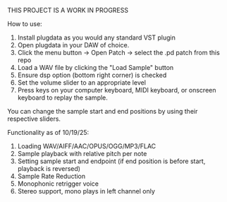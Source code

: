 THIS PROJECT IS A WORK IN PROGRESS

How to use:
  1. Install plugdata as you would any standard VST plugin
  2. Open plugdata in your DAW of choice.
  3. Click the menu button -> Open Patch -> select the .pd patch from this repo
  4. Load a WAV file by clicking the "Load Sample" button
  5. Ensure dsp option (bottom right corner) is checked
  6. Set the volume slider to an appropriate level
  7. Press keys on your computer keyboard, MIDI keyboard, or onscreen keyboard to replay the sample.

You can change the sample start and end positions by using their respective sliders.

Functionality as of 10/19/25:
  1. Loading WAV/AIFF/AAC/OPUS/OGG/MP3/FLAC
  2. Sample playback with relative pitch per note
  3. Setting sample start and endpoint (if end position is before start, playback is reversed)
  4. Sample Rate Reduction
  5. Monophonic retrigger voice
  6. Stereo support, mono plays in left channel only
